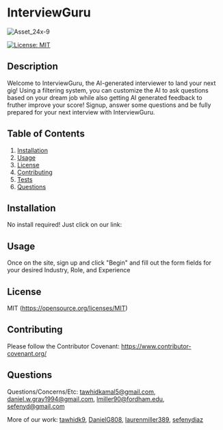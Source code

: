 # InterviewGuru

![Asset_24x-9](https://github.com/DanielG808/InterviewGuru/assets/113553249/0a1124ef-7bdc-4395-b0b9-87b880f29372)

  
  [![License: MIT](https://img.shields.io/badge/License-MIT-yellow.svg)](https://opensource.org/licenses/MIT)

  ## Description
  Welcome to InterviewGuru, the AI-generated interviewer to land your next gig! Using a filtering system, you can customize the AI to ask questions based on your dream job while also getting AI generated feedback to fruther improve your score! Signup, answer some questions and be fully prepared for your next interview with InterviewGuru.

  ## Table of Contents
  1. [Installation](#installation)
  2. [Usage](#usage)
  3. [License](#license)
  4. [Contributing](#contributing)
  5. [Tests](#tests)
  6. [Questions](#questions)

  ## Installation
  No install required! Just click on our link: 

  ## Usage
  Once on the site, sign up and click "Begin" and fill out the form fields for your desired Industry, Role, and Experience

  ## License 
  MIT
  (https://opensource.org/licenses/MIT)

  ## Contributing
  Please follow the Contributor Covenant: https://www.contributor-covenant.org/

  

 ## Questions
  Questions/Concerns/Etc: [tawhidkamal5@gmail.com](mailto:tawhidkamal5@gmail.com), [daniel.w.gray1994@gmail.com](mailto:daniel.w.gray1994@gmail.com), [lmiller90@fordham.edu](mailto:lmiller90@fordham.edu), [sefenyd@gmail.com](mailto:sefenyd@gmail.com)
  
  More of our work: [tawhidk9](https://www.github.com/tawhidk9), [DanielG808](https://www.github.com/DanielG808), [laurenmiller389](https://www.github.com/laurenmiller389), [sefenydiaz](https://www.github.com/sefenydiaz)
